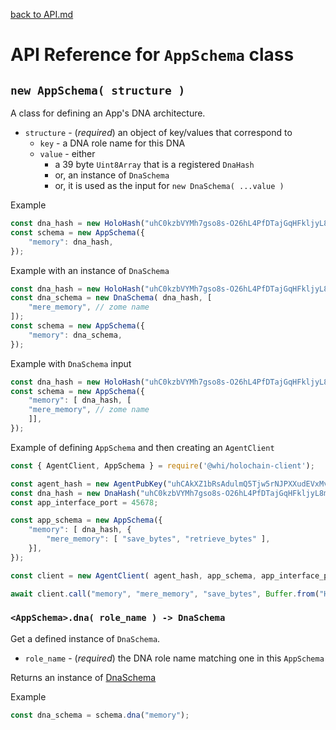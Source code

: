 [back to API.md](./API.md)


# API Reference for `AppSchema` class

## `new AppSchema( structure )`
A class for defining an App's DNA architecture.

- `structure` - (*required*) an object of key/values that correspond to
  - `key` - a DNA role name for this DNA
  - `value` - either
    - a 39 byte `Uint8Array` that is a registered `DnaHash`
    - or, an instance of `DnaSchema`
    - or, it is used as the input for `new DnaSchema( ...value )`

Example
```javascript
const dna_hash = new HoloHash("uhC0kzbVYMh7gso8s-O26hL4PfDTajGqHFkljyL8mdtokzoL-gRdd");
const schema = new AppSchema({
    "memory": dna_hash,
});
```

Example with an instance of `DnaSchema`
```javascript
const dna_hash = new HoloHash("uhC0kzbVYMh7gso8s-O26hL4PfDTajGqHFkljyL8mdtokzoL-gRdd");
const dna_schema = new DnaSchema( dna_hash, [
    "mere_memory", // zome name
]);
const schema = new AppSchema({
    "memory": dna_schema,
});
```

Example with `DnaSchema` input
```javascript
const dna_hash = new HoloHash("uhC0kzbVYMh7gso8s-O26hL4PfDTajGqHFkljyL8mdtokzoL-gRdd");
const schema = new AppSchema({
    "memory": [ dna_hash, [
	"mere_memory", // zome name
    ]],
});
```

Example of defining `AppSchema` and then creating an `AgentClient`
```javascript
const { AgentClient, AppSchema } = require('@whi/holochain-client');

const agent_hash = new AgentPubKey("uhCAkXZ1bRsAdulmQ5Tjw5rNJPXXudEVxMvhqEMPZtCyyoeyY68rH");
const dna_hash = new DnaHash("uhC0kzbVYMh7gso8s-O26hL4PfDTajGqHFkljyL8mdtokzoL-gRdd");
const app_interface_port = 45678;

const app_schema = new AppSchema({
    "memory": [ dna_hash, {
        "mere_memory": [ "save_bytes", "retrieve_bytes" ],
    }],
});

const client = new AgentClient( agent_hash, app_schema, app_interface_port );

await client.call("memory", "mere_memory", "save_bytes", Buffer.from("Hello World") );
```


### `<AppSchema>.dna( role_name ) -> DnaSchema`
Get a defined instance of `DnaSchema`.

- `role_name` - (*required*) the DNA role name matching one in this `AppSchema`

Returns an instance of [DnaSchema](./API_DnaSchema.md)

Example
```javascript
const dna_schema = schema.dna("memory");
```
